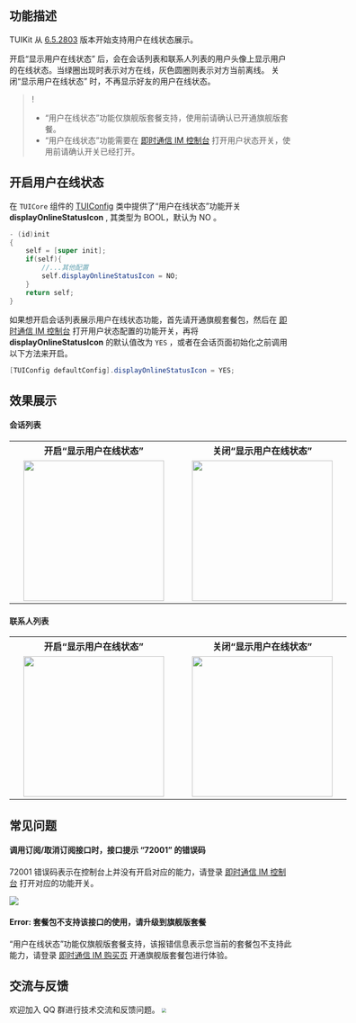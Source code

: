 
## 功能描述

TUIKit 从 [6.5.2803](https://cloud.tencent.com/document/product/269/1606#6.5.2803-.402022.07.15---.E5.A2.9E.E5.BC.BA.E7.89.88) 版本开始支持用户在线状态展示。

开启“显示用户在线状态” 后，会在会话列表和联系人列表的用户头像上显示用户的在线状态。当绿圈出现时表示对方在线，灰色圆圈则表示对方当前离线。
关闭“显示用户在线状态” 时，不再显示好友的用户在线状态。
> ! 
>
> - “用户在线状态”功能仅旗舰版套餐支持，使用前请确认已开通旗舰版套餐。
> - “用户在线状态”功能需要在 [即时通信 IM 控制台](https://console.cloud.tencent.com/im) 打开用户状态开关，使用前请确认开关已经打开。

## 开启用户在线状态

在 `TUICore` 组件的 [TUIConfig](https://github.com/TencentCloud/TIMSDK/blob/master/iOS/TUIKit/TUICore/TUIConfig.h) 类中提供了“用户在线状态”功能开关 **displayOnlineStatusIcon** , 其类型为 BOOL，默认为 NO 。

```Java
- (id)init
{
    self = [super init];
    if(self){
        //...其他配置
        self.displayOnlineStatusIcon = NO;
    }
    return self;
}
```
如果想开启会话列表展示用户在线状态功能，首先请开通旗舰套餐包，然后在 [即时通信 IM 控制台](https://console.cloud.tencent.com/im)  打开用户状态配置的功能开关，再将 **displayOnlineStatusIcon** 的默认值改为 `YES` ，或者在会话页面初始化之前调用以下方法来开启。

```JAVA
[TUIConfig defaultConfig].displayOnlineStatusIcon = YES;
```

## 效果展示

#### 会话列表
<table style="text-align:center;vertical-align:middle;width:600px">
  <tr>
    <th style="text-align:center;" width="300px">开启“显示用户在线状态” <br></th>
    <th style="text-align:center;" width="300px">关闭“显示用户在线状态”<br></th>
  </tr>
  <tr>
    <td style="text-align:center;"><img style="width:250px" src="https://qcloudimg.tencent-cloud.cn/raw/1d308f09d978076887587b42dcd7682b.png"  />    </td>
    <td style="text-align:center;"><img style="width:250px" src="https://qcloudimg.tencent-cloud.cn/raw/5c33edc849b2dc4492bd5db4ae53cd85.png" />     </td>
	 </tr>
</table>

#### 联系人列表

<table style="text-align:center;vertical-align:middle;width:600px">
  <tr>
    <th style="text-align:center;" width="300px">开启“显示用户在线状态” <br></th>
    <th style="text-align:center;" width="300px">关闭“显示用户在线状态”<br></th>
  </tr>
  <tr>
    <td style="text-align:center;"><img style="width:250px" src="https://qcloudimg.tencent-cloud.cn/raw/72447d6591fe84a090879aad90b68fcb.png"  />    </td>
    <td style="text-align:center;"><img style="width:250px" src="https://qcloudimg.tencent-cloud.cn/raw/0246a3976239be54d034aa20ea43b28b.png" />     </td>
	 </tr>
</table>

## 常见问题

#### 调用订阅/取消订阅接口时，接口提示 “72001” 的错误码

72001 错误码表示在控制台上并没有开启对应的能力，请登录 [即时通信 IM 控制台](https://console.cloud.tencent.com/im)  打开对应的功能开关。

![](https://qcloudimg.tencent-cloud.cn/raw/bae708cef66717ef0e1298a26cafff81.png)

#### Error: 套餐包不支持该接口的使用，请升级到旗舰版套餐

“用户在线状态”功能仅旗舰版套餐支持，该报错信息表示您当前的套餐包不支持此能力，请登录 [即时通信 IM 购买页](https://buy.cloud.tencent.com/avc) 开通旗舰版套餐包进行体验。


## 交流与反馈[](id:feedback)
欢迎加入 QQ 群进行技术交流和反馈问题。
<img src="https://im.sdk.qcloud.com/tools/resource/officialwebsite/pictures/doc_tuikit_qq_group.jpg" style="zoom:50%;"/>

